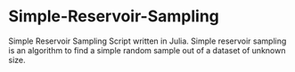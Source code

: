 # Simple-Reservoir-Sampling
Simple Reservoir Sampling Script written in Julia.
Simple reservoir sampling is an algorithm to find a simple random sample out of a dataset of unknown size. 
